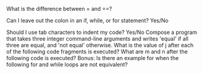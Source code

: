 What is the difference between = and ==? 

Can I leave out the colon in an if, while, or for statement? Yes/No 

Should I use tab characters to indent my code? Yes/No Compose a program that takes three integer command-line arguments and writes 'equal' if all three are equal, and 'not equal' otherwise. 
What is the value of j after each of the following code fragments is executed? 
What are m and n after the following code is executed? 
Bonus: Is there an example for when the following for and while loops are not equivalent?
